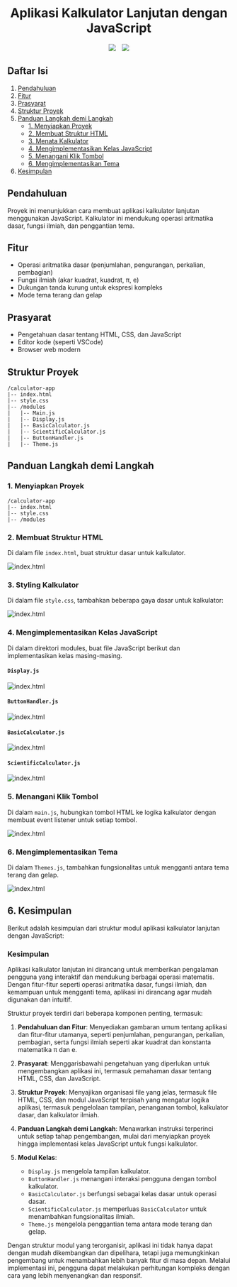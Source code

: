 <div align="center">
<h1>Aplikasi Kalkulator Lanjutan dengan JavaScript</h1>
</div>
<div align="center">
<img src="images/light.png" style="margin-right:10"> 
<img src="images/dark.png">
</div>

## Daftar Isi

1. [Pendahuluan](#pendahuluan)
2. [Fitur](#fitur)
3. [Prasyarat](#prasyarat)
4. [Struktur Proyek](#struktur-proyek)
5. [Panduan Langkah demi Langkah](#panduan-langkah-demi-langkah)
   - [1. Menyiapkan Proyek](#1-menyiapkan-proyek)
   - [2. Membuat Struktur HTML](#2-membuat-struktur-html)
   - [3. Menata Kalkulator](#3-menata-kalkulator)
   - [4. Mengimplementasikan Kelas JavaScript](#4-mengimplementasikan-kelas-javascript)
   - [5. Menangani Klik Tombol](#5-menangani-klik-tombol)
   - [6. Mengimplementasikan Tema](#6-mengimplementasikan-tema)
6. [Kesimpulan](#kesimpulan)

## Pendahuluan

Proyek ini menunjukkan cara membuat aplikasi kalkulator lanjutan menggunakan JavaScript. Kalkulator ini mendukung operasi aritmatika dasar, fungsi ilmiah, dan penggantian tema.

## Fitur

- Operasi aritmatika dasar (penjumlahan, pengurangan, perkalian, pembagian)
- Fungsi ilmiah (akar kuadrat, kuadrat, π, e)
- Dukungan tanda kurung untuk ekspresi kompleks
- Mode tema terang dan gelap

## Prasyarat

- Pengetahuan dasar tentang HTML, CSS, dan JavaScript
- Editor kode (seperti VSCode)
- Browser web modern

## Struktur Proyek

```plaintext
/calculator-app
|-- index.html
|-- style.css
|-- /modules
|   |-- Main.js
|   |-- Display.js
|   |-- BasicCalculator.js
|   |-- ScientificCalculator.js
|   |-- ButtonHandler.js
|   |-- Theme.js
```

## Panduan Langkah demi Langkah

### 1. Menyiapkan Proyek

```plaintext
/calculator-app
|-- index.html
|-- style.css
|-- /modules
```

### 2. Membuat Struktur HTML

Di dalam file `index.html`, buat struktur dasar untuk kalkulator.

![index.html](images/code/index.png)

### 3. Styling Kalkulator

Di dalam file `style.css`, tambahkan beberapa gaya dasar untuk kalkulator:

![index.html](images/code/style_css.png)

### 4. Mengimplementasikan Kelas JavaScript

Di dalam direktori modules, buat file JavaScript berikut dan implementasikan kelas masing-masing.

#### `Display.js`

![index.html](images/code/display.png)

#### `ButtonHandler.js`

![index.html](images/code/button-handler.png)

#### `BasicCalculator.js`

![index.html](images/code/basic-calculator.png)

#### `ScientificCalculator.js`

![index.html](images/code/scinentific.png)

### 5. Menangani Klik Tombol

Di dalam `main.js`, hubungkan tombol HTML ke logika kalkulator dengan membuat event listener untuk setiap tombol.

![index.html](images/code/main.png)

### 6. Mengimplementasikan Tema

Di dalam `Themes.js`, tambahkan fungsionalitas untuk mengganti antara tema terang dan gelap.

![index.html](images/code/theme.png)

## 6. Kesimpulan

Berikut adalah kesimpulan dari struktur modul aplikasi kalkulator lanjutan dengan JavaScript:

### Kesimpulan

Aplikasi kalkulator lanjutan ini dirancang untuk memberikan pengalaman pengguna yang interaktif dan mendukung berbagai operasi matematis. Dengan fitur-fitur seperti operasi aritmatika dasar, fungsi ilmiah, dan kemampuan untuk mengganti tema, aplikasi ini dirancang agar mudah digunakan dan intuitif.

Struktur proyek terdiri dari beberapa komponen penting, termasuk:

1. **Pendahuluan dan Fitur**: Menyediakan gambaran umum tentang aplikasi dan fitur-fitur utamanya, seperti penjumlahan, pengurangan, perkalian, pembagian, serta fungsi ilmiah seperti akar kuadrat dan konstanta matematika π dan e.

2. **Prasyarat**: Menggarisbawahi pengetahuan yang diperlukan untuk mengembangkan aplikasi ini, termasuk pemahaman dasar tentang HTML, CSS, dan JavaScript.

3. **Struktur Proyek**: Menyajikan organisasi file yang jelas, termasuk file HTML, CSS, dan modul JavaScript terpisah yang mengatur logika aplikasi, termasuk pengelolaan tampilan, penanganan tombol, kalkulator dasar, dan kalkulator ilmiah.

4. **Panduan Langkah demi Langkah**: Menawarkan instruksi terperinci untuk setiap tahap pengembangan, mulai dari menyiapkan proyek hingga implementasi kelas JavaScript untuk fungsi kalkulator.

5. **Modul Kelas**:
   - `Display.js` mengelola tampilan kalkulator.
   - `ButtonHandler.js` menangani interaksi pengguna dengan tombol kalkulator.
   - `BasicCalculator.js` berfungsi sebagai kelas dasar untuk operasi dasar.
   - `ScientificCalculator.js` memperluas `BasicCalculator` untuk menambahkan fungsionalitas ilmiah.
   - `Theme.js` mengelola penggantian tema antara mode terang dan gelap.

Dengan struktur modul yang terorganisir, aplikasi ini tidak hanya dapat dengan mudah dikembangkan dan dipelihara, tetapi juga memungkinkan pengembang untuk menambahkan lebih banyak fitur di masa depan. Melalui implementasi ini, pengguna dapat melakukan perhitungan kompleks dengan cara yang lebih menyenangkan dan responsif.
